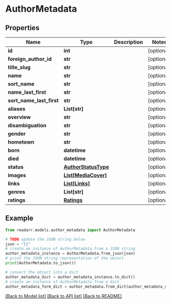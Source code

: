 # AuthorMetadata


## Properties

Name | Type | Description | Notes
------------ | ------------- | ------------- | -------------
**id** | **int** |  | [optional] 
**foreign_author_id** | **str** |  | [optional] 
**title_slug** | **str** |  | [optional] 
**name** | **str** |  | [optional] 
**sort_name** | **str** |  | [optional] 
**name_last_first** | **str** |  | [optional] 
**sort_name_last_first** | **str** |  | [optional] 
**aliases** | **List[str]** |  | [optional] 
**overview** | **str** |  | [optional] 
**disambiguation** | **str** |  | [optional] 
**gender** | **str** |  | [optional] 
**hometown** | **str** |  | [optional] 
**born** | **datetime** |  | [optional] 
**died** | **datetime** |  | [optional] 
**status** | [**AuthorStatusType**](AuthorStatusType.md) |  | [optional] 
**images** | [**List[MediaCover]**](MediaCover.md) |  | [optional] 
**links** | [**List[Links]**](Links.md) |  | [optional] 
**genres** | **List[str]** |  | [optional] 
**ratings** | [**Ratings**](Ratings.md) |  | [optional] 

## Example

```python
from readarr.models.author_metadata import AuthorMetadata

# TODO update the JSON string below
json = "{}"
# create an instance of AuthorMetadata from a JSON string
author_metadata_instance = AuthorMetadata.from_json(json)
# print the JSON string representation of the object
print(AuthorMetadata.to_json())

# convert the object into a dict
author_metadata_dict = author_metadata_instance.to_dict()
# create an instance of AuthorMetadata from a dict
author_metadata_form_dict = author_metadata.from_dict(author_metadata_dict)
```
[[Back to Model list]](../README.md#documentation-for-models) [[Back to API list]](../README.md#documentation-for-api-endpoints) [[Back to README]](../README.md)


